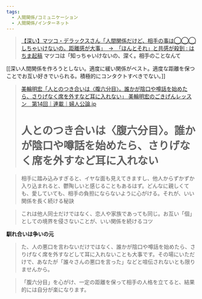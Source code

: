 ```yaml
---
tags:
  - 人間関係/コミュニケーション
  - 人間関係/インターネット
---
```

>[【深い】マツコ・デラックスさん「人間関係だけど、相手の事は◯◯◯しちゃいけないの。距離感が大事」　→　「ほんとそれ」と共感が殺到 : はちま起稿](http://blog.esuteru.com/archives/10296760.html)
>**マツコは「知っちゃいけないの、深く。相手のことなんて**

[[深い人間関係を作ろうとしない。適度に緩い関係がベスト。適度な距離を保つことでお互い好きでいられる。積極的にコンタクトすべきでない。]]

>[美輪明宏「人とのつき合いは〈腹六分目〉。誰かが陰口や噂話を始めたら、さりげなく席を外すなど耳に入れない」 美輪明宏のごきげんレッスン　第14回｜連載｜婦人公論.jp](https://fujinkoron.jp/articles/-/7937)
># 人とのつき合いは〈腹六分目〉。誰かが陰口や噂話を始めたら、さりげなく席を外すなど耳に入れない

>相手に踏み込みすぎると、イヤな面も見えてきますし、他人からずかずか入り込まれると、鬱陶しいと感じることもあるはず。どんなに親しくても、愛していても、相手の負担にならないように心がける。それが、いい関係を長く続ける秘訣

>これは他人同士だけではなく、恋人や家族であっても同じ。お互い「個」としての境界を侵さないことが、いい関係を続けるコツ

**馴れ合いは争いの元**

>た、人の悪口を言わないだけではなく、誰かが陰口や噂話を始めたら、さりげなく席を外すなどして耳に入れないことも大事です。その場にいただけで、あなたが「誰々さんの悪口を言った」などと喧伝されないとも限りませんから。

>「腹六分目」を心がけ、一定の距離を保って相手の人格を立てると、結果的には自分が楽になります。


